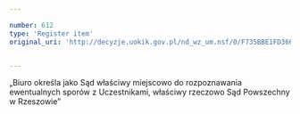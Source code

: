 ```yaml
---

number: 612
type: 'Register item'
original_uri: 'http://decyzje.uokik.gov.pl/nd_wz_um.nsf/0/F735BBE1FD366E07C12572DD00329610?OpenDocument'


---
```


„Biuro określa jako Sąd właściwy miejscowo do rozpoznawania ewentualnych sporów z Uczestnikami, właściwy rzeczowo Sąd Powszechny w Rzeszowie”
